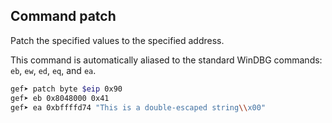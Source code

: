## Command patch

Patch the specified values to the specified address.

This command is automatically aliased to the standard WinDBG commands: `eb`, `ew`, `ed`, `eq`, and `ea`.

```bash
gef➤ patch byte $eip 0x90
gef➤ eb 0x8048000 0x41
gef➤ ea 0xbffffd74 "This is a double-escaped string\\x00"
```

